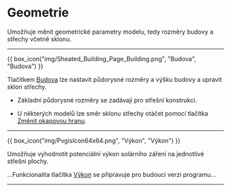 
<h1>Geometrie</h1>

  <p>Umožňuje měnit geometrické parametry modelu, tedy rozměry budovy a střechy včetně sklonu.</p>

  <hr class="main">

{{ box_icon("img/Sheated_Building_Page_Building.png", "Budova", "Budova") }}

  <p>Tlačítkem <u>Budova</u> lze nastavit půdorysné rozměry a výšku budovy a upravit sklon střechy.</p>

  <ul>
    <li><p>Základní půdorysné rozměry se zadávají pro střešní konstrukci.</p></li>
    <li><p>U některých modelů lze směr sklonu střechy otáčet pomocí tlačítka <u>Změnit okapovou hranu</u>.</p></li>
  </ul>

  <hr class="main">

{{ box_icon("img/PvgisIcon64x64.png", "Výkon", "Výkon") }}

<p>
Umožňuje vyhodnotit potenciální výkon solárního záření na jednotlivé střešní plochy.
</p>

<p>
...Funkcionalita tlačítka <u>Výkon</u> se připravuje pro budoucí verzi programu...
</p>

<hr class="main">

<!-- product: HiStruct Roofs -->

